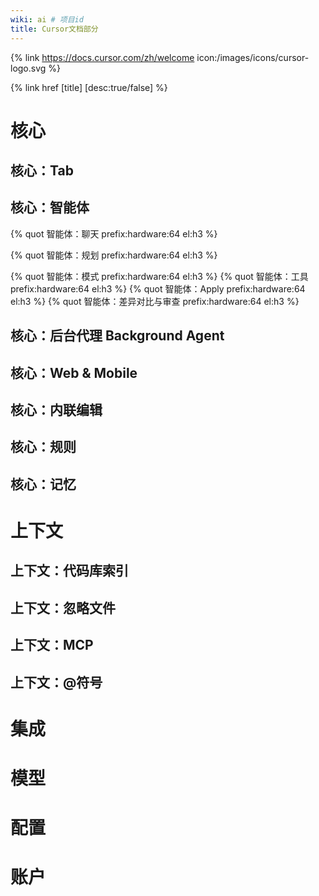 ```yaml
---
wiki: ai # 项目id
title: Cursor文档部分
---
```


{% link https://docs.cursor.com/zh/welcome icon:/images/icons/cursor-logo.svg %}


{% link href [title]  [desc:true/false] %}


# 核心

## 核心：Tab

## 核心：智能体

{% quot 智能体：聊天 prefix:hardware:64 el:h3 %}

{% quot 智能体：规划 prefix:hardware:64 el:h3 %}

{% quot 智能体：模式 prefix:hardware:64 el:h3 %}
{% quot 智能体：工具 prefix:hardware:64 el:h3 %}
{% quot 智能体：Apply prefix:hardware:64 el:h3 %}
{% quot 智能体：差异对比与审查 prefix:hardware:64 el:h3 %}



## 核心：后台代理 Background Agent

## 核心：Web & Mobile

## 核心：内联编辑

## 核心：规则

## 核心：记忆

# 上下文

## 上下文：代码库索引

## 上下文：忽略文件

## 上下文：MCP

## 上下文：@符号

# 集成

# 模型

# 配置

# 账户